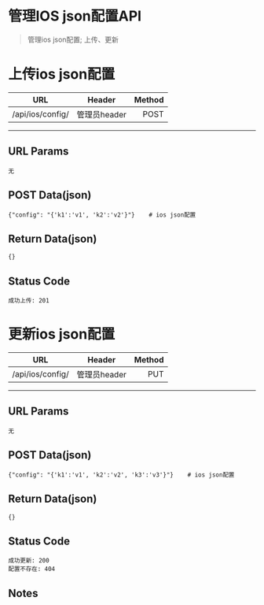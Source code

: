 # 管理IOS json配置API

> 管理ios json配置; 上传、更新

# 上传ios json配置

| URL |  Header | Method |
| ------------- |:-------------:| -----:|
| /api/ios/config/ | 管理员header |  POST |

<hr/>

## URL Params

    无

## POST Data(json)

    {"config": "{'k1':'v1', 'k2':'v2'}"}    # ios json配置
    
## Return Data(json)

    {}
    
## Status Code

    成功上传: 201

# 更新ios json配置

| URL |  Header | Method |
| ------------- |:-------------:| -----:|
| /api/ios/config/ | 管理员header |  PUT |

<hr/>

## URL Params

    无

## POST Data(json)

    {"config": "{'k1':'v1', 'k2':'v2', 'k3':'v3'}"}    # ios json配置
    
## Return Data(json)

    {}
    
## Status Code

    成功更新: 200
    配置不存在: 404

## Notes

